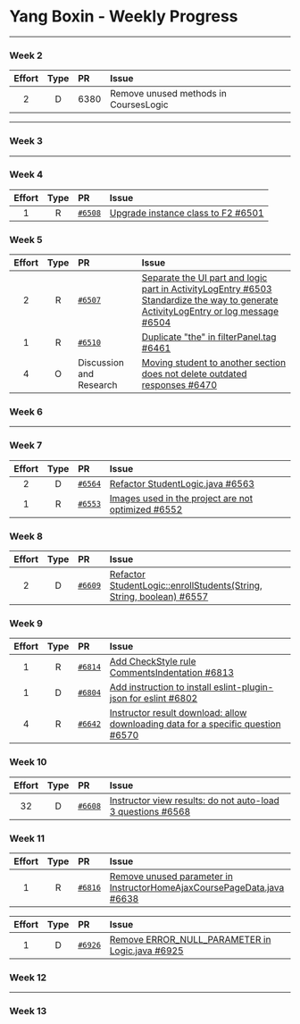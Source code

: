 # Yang Boxin - Weekly Progress

---

### Week 2

Effort| Type | PR | Issue
:----:|:----:|:-----------|:------
2 | D | 6380 | Remove unused methods in CoursesLogic

---

### Week 3

---

### Week 4

Effort| Type | PR | Issue
:----:|:----:|:-----------|:------
1 | R | [`#6508`](https://github.com/TEAMMATES/teammates/pull/6508) | [Upgrade instance class to F2 #6501](https://github.com/TEAMMATES/teammates/issues/6501)

### Week 5

Effort| Type | PR | Issue
:----:|:----:|:-----------|:------
2 | R | [`#6507`](https://github.com/TEAMMATES/teammates/pull/6507) | [Separate the UI part and logic part in ActivityLogEntry #6503](https://github.com/TEAMMATES/teammates/issues/6503) [Standardize the way to generate ActivityLogEntry or log message #6504](https://github.com/TEAMMATES/teammates/issues/6504)
1 | R | [`#6510`](https://github.com/TEAMMATES/teammates/pull/6510) | [Duplicate "the" in filterPanel.tag #6461](https://github.com/TEAMMATES/teammates/issues/6461)
4 | O | Discussion and Research| [Moving student to another section does not delete outdated responses #6470](https://github.com/TEAMMATES/teammates/issues/6470)


### Week 6

---

### Week 7

Effort| Type | PR | Issue
:----:|:----:|:-----------|:------
2 | D | [`#6564`](https://github.com/TEAMMATES/teammates/pull/6564) | [Refactor StudentLogic.java #6563](https://github.com/TEAMMATES/teammates/issues/6503)
1 | R | [`#6553`](https://github.com/TEAMMATES/teammates/pull/6553) | [Images used in the project are not optimized #6552](https://github.com/TEAMMATES/teammates/issues/6552)

### Week 8

Effort| Type | PR | Issue
:----:|:----:|:-----------|:------
2 | D | [`#6609`](https://github.com/TEAMMATES/teammates/pull/6609) | [Refactor StudentLogic::enrollStudents(String, String, boolean) #6557](https://github.com/TEAMMATES/teammates/issues/6557)

### Week 9

Effort| Type | PR | Issue
:----:|:----:|:-----------|:------
1 | R | [`#6814`](https://github.com/TEAMMATES/teammates/pull/6814) | [Add CheckStyle rule CommentsIndentation #6813](https://github.com/TEAMMATES/teammates/issues/6813)
1 | D | [`#6804`](https://github.com/TEAMMATES/teammates/pull/6804) | [Add instruction to install eslint-plugin-json for eslint #6802](https://github.com/TEAMMATES/teammates/issues/6802)
4 | R | [`#6642`](https://github.com/TEAMMATES/teammates/pull/6642) | [Instructor result download: allow downloading data for a specific question #6570](https://github.com/TEAMMATES/teammates/issues/6570)

### Week 10

Effort| Type | PR | Issue
:----:|:----:|:-----------|:------
32 | D | [`#6608`](https://github.com/TEAMMATES/teammates/pull/6608) | [Instructor view results: do not auto-load 3 questions #6568](https://github.com/TEAMMATES/teammates/issues/6568)

### Week 11

Effort| Type | PR | Issue
:----:|:----:|:-----------|:------
1 | R | [`#6816`](https://github.com/TEAMMATES/teammates/pull/6816) | [Remove unused parameter in InstructorHomeAjaxCoursePageData.java #6638](https://github.com/TEAMMATES/teammates/issues/6638)

Effort| Type | PR | Issue
:----:|:----:|:-----------|:------
1 | D | [`#6926`](https://github.com/TEAMMATES/teammates/pull/6926) | [Remove ERROR_NULL_PARAMETER in Logic.java #6925](https://github.com/TEAMMATES/teammates/issues/6925)

### Week 12

---

### Week 13

